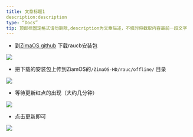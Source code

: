 ```yaml
---
title: 文章标题1
description:description
type: “Docs”
tip: 顶部栏固定格式请勿删除,description为文章描述，不填时将截取内容最前一段文字
---
```


*   到[ZimaOS github](https://github.com/IceWhaleTech/ZimaOS) 下载raucb安装包
    

![](https://manage.icewhale.io/api/static/docs/1723538915006_copyImage.png)

*   把下载的安装包上传到ZiamOS的`/ZimaOS-HD/rauc/offline/` 目录
    

![](https://manage.icewhale.io/api/static/docs/1723538915467_copyImage.png)

*   等待更新红点的出现（大约几分钟）
    

![](https://manage.icewhale.io/api/static/docs/1723538915931_copyImage.png)

*   点击更新即可
    

![](https://manage.icewhale.io/api/static/docs/1723538917096_copyImage.png)